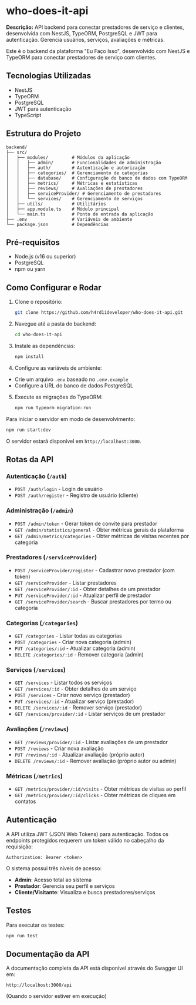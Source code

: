 # who-does-it-api

**Descrição:** API backend para conectar prestadores de serviço e clientes, desenvolvida com NestJS, TypeORM, PostgreSQL e JWT para autenticação. Gerencia usuários, serviços, avaliações e métricas.

Este é o backend da plataforma "Eu Faço Isso", desenvolvido com NestJS e TypeORM para conectar prestadores de serviço com clientes.

## Tecnologias Utilizadas

*   NestJS
*   TypeORM
*   PostgreSQL
*   JWT para autenticação
*   TypeScript

## Estrutura do Projeto

```
backend/
├── src/
│   ├── modules/         # Módulos da aplicação
│   │   ├── admin/       # Funcionalidades de administração
│   │   ├── auth/        # Autenticação e autorização
│   │   ├── categories/  # Gerenciamento de categorias
│   │   ├── database/    # Configuração do banco de dados com TypeORM
│   │   ├── metrics/     # Métricas e estatísticas
│   │   ├── reviews/     # Avaliações de prestadores
│   │   ├── serviceProvider/ # Gerenciamento de prestadores
│   │   └── services/    # Gerenciamento de serviços
│   ├── utils/           # Utilitários
│   ├── app.module.ts    # Módulo principal
│   └── main.ts          # Ponto de entrada da aplicação
├── .env                 # Variáveis de ambiente
└── package.json         # Dependências
```

## Pré-requisitos

*   Node.js (v16 ou superior)
*   PostgreSQL
*   npm ou yarn

## Como Configurar e Rodar

1.  Clone o repositório:
    ```bash
    git clone https://github.com/h4rd1ideveloper/who-does-it-api.git
    ```
2.  Navegue até a pasta do backend:
    ```bash
    cd who-does-it-api
    ```
3.  Instale as dependências:
    ```bash
    npm install
    ```
4.  Configure as variáveis de ambiente:
   *   Crie um arquivo `.env` baseado no `.env.example`
   *   Configure a URL do banco de dados PostgreSQL
5.  Execute as migrações do TypeORM:
    ```bash
    npm run typeorm migration:run
    ```

Para iniciar o servidor em modo de desenvolvimento:

```bash
npm run start:dev
```

O servidor estará disponível em `http://localhost:3000`.

## Rotas da API

### Autenticação (`/auth`)
*   `POST /auth/login` - Login de usuário
*   `POST /auth/register` - Registro de usuário (cliente)

### Administração (`/admin`)
*   `POST /admin/token` - Gerar token de convite para prestador
*   `GET /admin/statistics/general` - Obter métricas gerais da plataforma
*   `GET /admin/metrics/categories` - Obter métricas de visitas recentes por categoria

### Prestadores (`/serviceProvider`)
*   `POST /serviceProvider/register` - Cadastrar novo prestador (com token)
*   `GET /serviceProvider` - Listar prestadores
*   `GET /serviceProvider/:id` - Obter detalhes de um prestador
*   `PUT /serviceProvider/:id` - Atualizar perfil de prestador
*   `GET /serviceProvider/search` - Buscar prestadores por termo ou categoria

### Categorias (`/categories`)
*   `GET /categories` - Listar todas as categorias
*   `POST /categories` - Criar nova categoria (admin)
*   `PUT /categories/:id` - Atualizar categoria (admin)
*   `DELETE /categories/:id` - Remover categoria (admin)

### Serviços (`/services`)
*   `GET /services` - Listar todos os serviços
*   `GET /services/:id` - Obter detalhes de um serviço
*   `POST /services` - Criar novo serviço (prestador)
*   `PUT /services/:id` - Atualizar serviço (prestador)
*   `DELETE /services/:id` - Remover serviço (prestador)
*   `GET /services/provider/:id` - Listar serviços de um prestador

### Avaliações (`/reviews`)
*   `GET /reviews/provider/:id` - Listar avaliações de um prestador
*   `POST /reviews` - Criar nova avaliação
*   `PUT /reviews/:id` - Atualizar avaliação (próprio autor)
*   `DELETE /reviews/:id` - Remover avaliação (próprio autor ou admin)

### Métricas (`/metrics`)
*   `GET /metrics/provider/:id/visits` - Obter métricas de visitas ao perfil
*   `GET /metrics/provider/:id/clicks` - Obter métricas de cliques em contatos

## Autenticação

A API utiliza JWT (JSON Web Tokens) para autenticação. Todos os endpoints protegidos requerem um token válido no cabeçalho da requisição:

```
Authorization: Bearer <token>
```

O sistema possui três níveis de acesso:

*   **Admin**: Acesso total ao sistema
*   **Prestador**: Gerencia seu perfil e serviços
*   **Cliente/Visitante**: Visualiza e busca prestadores/serviços

## Testes

Para executar os testes:

```bash
npm run test
```

## Documentação da API

A documentação completa da API está disponível através do Swagger UI em:

`http://localhost:3000/api`

(Quando o servidor estiver em execução)


